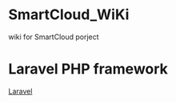 # SmartCloud_WiKi
wiki for SmartCloud porject

# Laravel PHP framework
[Laravel](https://github.com/laravel/laravel)
